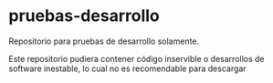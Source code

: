 pruebas-desarrollo
==================

Repositorio para pruebas de desarrollo solamente.

Este repositorio pudiera contener código inservible o desarrollos de software inestable, lo cual no es recomendable para descargar
